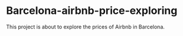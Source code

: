 # Barcelona-airbnb-price-exploring
This project is about to explore the prices of Airbnb in Barcelona.
